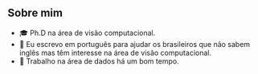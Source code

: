 ## Sobre mim

- 🎓 Ph.D na área de visão computacional.
- 🦄 Eu escrevo em português para ajudar os brasileiros que não sabem inglês mas têm interesse na área de visão computacional.
- 💼 Trabalho na área de dados há um bom tempo.
